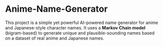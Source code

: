 # Anime-Name-Generator
This project is a simple yet powerful AI-powered name generator for anime and Japanese-style character names. It uses a **Markov Chain model** (bigram-based) to generate unique and plausible-sounding names based on a dataset of real anime and Japanese names.
